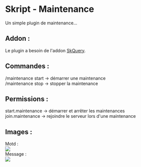 <h1>Skript - Maintenance</h1>
<p>Un simple plugin de maintenance...</p>
<h2>Addon :</h2>
<p>Le plugin a besoin de l'addon <a href="https://www.spigotmc.org/resources/skquery-1-13-1-19.36631/">SkQuery</a>.</p>
<h2>Commandes :</h2>
<p>/maintenance start -> démarrer une maintenance<br/>/maintenance stop -> stopper la maintenance</p>
<h2>Permissions :</h2>
<p>start.maintenance -> démarrer et arrêter les maintenances<br />join.maintenance -> rejoindre le serveur lors d'une maintenance</p>
<h2>Images :</h2>
<p>Motd :<br /><img src="https://i.goopics.net/s4biuc.png"><br/>Message :<br /><img src="https://i.goopics.net/m91bar.png"></p>
